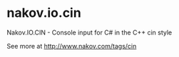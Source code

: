 nakov.io.cin
============

Nakov.IO.CIN - Console input for C# in the C++ cin style

See more at http://www.nakov.com/tags/cin

